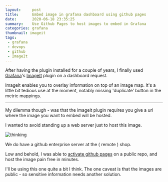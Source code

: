 ```yaml
---
layout:     post
title:      Embed image in grafana dashboard using github pages
date:       2020-06-18 23:35:25
summary:    Use Github Pages to host images to embed in Grafana
categories: grafana
thumbnail: imageit
tags:
 - grafana
 - devops
 - github
 - ImageIt
---
```



After having the plugin installed for a couple of years, I finally used
[Grafana][1]'s [ImageIt][2] plugin on a dashboard request.

ImageIt enables you to overlay information on top of an image map. It's a little
bit tedious use at the moment, notably missing  'duplicate' button in the metric
mappings.

---

My dilemma though - was that the imageit plugin requires you give a url where the
image you want to embed will be hosted.

I wanted to avoid standing up a web server just to host this image.

![thinking](https://emojipedia-us.s3.dualstack.us-west-1.amazonaws.com/thumbs/160/google/241/thinking-face_1f914.png)

We do have a github enterprise server at the ( remote ) shop.

Low and behold, I was able to [activate github pages](3) on a public repo, and host
the image pain free in minutes.

I'll be using this one quite a bit I think. The one caveat is that the images
are public - so sensitive information needs another solution.

[1]: https://grafana.com/
[2]: https://grafana.com/grafana/plugins/pierosavi-imageit-panel
[3]: https://help.github.com/en/enterprise/2.13/user/articles/configuring-a-publishing-source-for-github-pages
